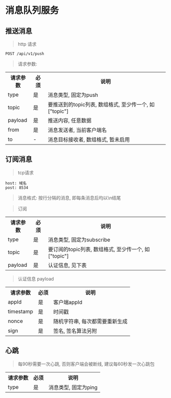 # 消息队列服务

## 推送消息

> http 请求
```
POST /api/v1/push
```

> 请求参数: 

<table>
    <tr>
        <th>请求参数</th>
        <th>必须</th>
        <th>说明</th>
    </tr>
    <tr>
        <td>type</td>
        <td>是</td>
        <td>消息类型, 固定为push</td>
    </tr>
    <tr>
        <td>topic</td>
        <td>是</td>
        <td>要推送到的topic列表, 数组格式, 至少传一个, 如["topic"]</td>
    </tr>
    <tr>
        <td>payload</td>
        <td>是</td>
        <td>推送内容, 任意数据</td>
    </tr>
    <tr>
        <td>from</td>
        <td>是</td>
        <td>消息发送者, 当前客户端名</td>
    </tr>
    <tr>
        <td>to</td>
        <td>-</td>
        <td>消息目标接收者, 数组格式, 暂未启用</td>
    </tr>
</table>

## 订阅消息

>tcp请求
```
host: 域名
post: 8534
```

>消息格式: 按行分隔的消息, 即每条消息后均以\n结尾

> 订阅

<table>
    <tr>
        <th>请求参数</th>
        <th>必须</th>
        <th>说明</th>
    </tr>
    <tr>
        <td>type</td>
        <td>是</td>
        <td>消息类型, 固定为subscribe</td>
    </tr>
    <tr>
        <td>topic</td>
        <td>是</td>
        <td>要订阅的topic列表, 数组格式, 至少传一个, 如["topic"]</td>
    </tr>
    <tr>
        <td>payload</td>
        <td>是</td>
        <td>认证信息, 见下表</td>
    </tr>
</table>

>认证信息 payload
<table>
    <tr>
        <th>请求参数</th>
        <th>必须</th>
        <th>说明</th>
    </tr>
    <tr>
        <td>appId</td>
        <td>是</td>
        <td>客户端appId</td>
    </tr>
    <tr>
        <td>timestamp</td>
        <td>是</td>
        <td>时间戳</td>
    </tr>
    <tr>
        <td>nonce</td>
        <td>是</td>
        <td>随机字符串, 每次都需要重新生成</td>
    </tr>
    <tr>
        <td>sign</td>
        <td>是</td>
        <td>签名, 签名算法另附</td>
    </tr>
</table>


## 心跳

>每90秒需要一次心跳, 否则客户端会被断线, 建议每60秒发一次心跳包

<table>
    <tr>
        <th>请求参数</th>
        <th>必须</th>
        <th>说明</th>
    </tr>
    <tr>
        <td>type</td>
        <td>是</td>
        <td>消息类型, 固定为ping</td>
    </tr>
</table>
